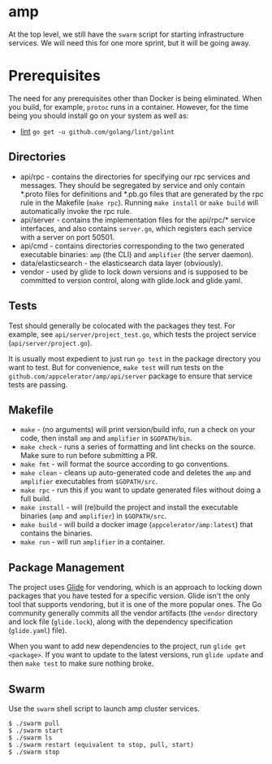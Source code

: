 # amp

At the top level, we still have the `swarm` script for starting infrastructure services. We will need this for one more sprint, but it will be going away.

# Prerequisites

The need for any prerequisites other than Docker is being eliminated. When you build, for example, `protoc` runs in a container. However, for the time being
you should install go on your system as well as:

* [lint](https://github.com/golang/lint)
  `go get -u github.com/golang/lint/golint`


## Directories

* api/rpc - contains the directories for specifying our rpc services and messages. They should be segregated by service and only contain *.proto files for definitions and *.pb.go files that are generated by the rpc rule in the Makefile (`make rpc`). Running `make install` or `make build` will automatically invoke the rpc rule.
* api/server - contains the implementation files for the api/rpc/* service interfaces, and also contains `server.go`, which registers each service with a server on port 50501.
* api/cmd - contains directories corresponding to the two generated executable binaries: `amp` (the CLI) and `amplifier` (the server daemon).
* data/elasticsearch - the elasticsearch data layer (obviously).
* vendor - used by glide to lock down versions and is supposed to be committed to version control, along with glide.lock and glide.yaml.

## Tests

Test should generally be colocated with the packages they test. For example, see `api/server/project_test.go`, which tests the project service
(`api/server/project.go`).

It is usually most expedient to just run `go test` in the package directory you want to test. But for convenience, `make test` will run tests
on the `github.com/appcelerator/amp/api/server` package to ensure that service tests are passing.

## Makefile

* `make` - (no arguments) will print version/build info, run a check on your code, then install `amp` and `amplifier` in `$GOPATH/bin`.
* `make check` - runs a series of formatting and lint checks on the source. Make sure to run before submitting a PR.
* `make fmt` - will format the source according to go conventions.
* `make clean` - cleans up auto-generated code and deletes the `amp` and `amplifier` executables from `$GOPATH/src`.
* `make rpc` - run this if you want to update generated files without doing a full build.
* `make install` - will (re)build the project and install the executable binaries (`amp` and `amplifier`) in `$GOPATH/src`.
* `make build` - will build a docker image (`appcelerator/amp:latest`) that contains the binaries.
* `make run` - will run `amplifier` in a container.

## Package Management

The project uses [Glide](https://glide.sh/) for vendoring, which is an approach to locking down packages that you have tested for a specific
version. Glide isn't the only tool that supports vendoring, but it is one of the more popular ones. The Go community generally commits all the
vendor artifacts (the `vendor` directory and lock file (`glide.lock`), along with the dependency specification (`glide.yaml`) file).

When you want to add new dependencies to the project, run `glide get <package>`. If you want to update to the latest versions, run
`glide update` and then `make test` to make sure nothing broke.

## Swarm

Use the `swarm` shell script to launch amp cluster services.

    $ ./swarm pull
    $ ./swarm start
    $ ./swarm ls
    $ ./swarm restart (equivalent to stop, pull, start)
    $ ./swarm stop
